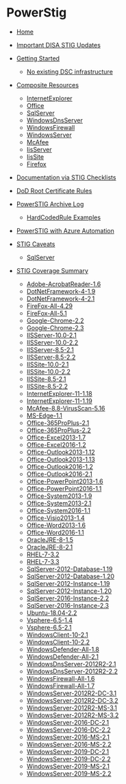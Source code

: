 # PowerStig

* [Home][home]
* [Important DISA STIG Updates][disastigchanges]
* [Getting Started][gettingstarted]
  * [No existing DSC infrastructure][DscGettingStarted]
* [Composite Resources][compositeresources]
  * [InternetExplorer][InternetExplorer]
  * [Office][Office]
  * [SqlServer][sqlserver]
  * [WindowsDnsServer][windowsdnsserver]
  * [WindowsFirewall][windowsfirewall]
  * [WindowsServer][windowsserver]
  * [McAfee][McAfee]
  * [IisServer][IisServer]
  * [IisSite][IisSite]
  * [Firefox][Firefox]

* [Documentation via STIG Checklists][Documentation-via-STIG-Checklists]
* [DoD Root Certificate Rules][DoD-Root-Certificate-Rules]
* [PowerSTIG Archive Log][powerstigarchivelog]
  * [HardCodedRule Examples][hardcodedexamples]
* [PowerSTIG with Azure Automation][powerstigwithazureautomation]
* [STIG Caveats][stigcaveats]
  * [SqlServer][sqlservercaveats]
* [STIG Coverage Summary][stigcoveragesummary]
  * [Adobe-AcrobatReader-1.6][AdobeAcrobatReader16]
  * [DotNetFramework-4-1.9][DotNetFramework419]
  * [DotNetFramework-4-2.1][DotNetFramework421]
  * [FireFox-All-4.29][FireFoxAll429]
  * [FireFox-All-5.1][FireFoxAll51]
  * [Google-Chrome-2.2][GoogleChrome22]
  * [Google-Chrome-2.3][GoogleChrome23]
  * [IISServer-10.0-2.1][IISServer10021]
  * [IISServer-10.0-2.2][IISServer10022]
  * [IISServer-8.5-2.1][IISServer8521]
  * [IISServer-8.5-2.2][IISServer8522]
  * [IISSite-10.0-2.1][IISSite10021]
  * [IISSite-10.0-2.2][IISSite10022]
  * [IISSite-8.5-2.1][IISSite8521]
  * [IISSite-8.5-2.2][IISSite8522]
  * [InternetExplorer-11-1.18][InternetExplorer11118]
  * [InternetExplorer-11-1.19][InternetExplorer11119]
  * [McAfee-8.8-VirusScan-5.16][McAfee88VirusScan516]
  * [MS-Edge-1.1][MSEdge11]
  * [Office-365ProPlus-2.1][Office365ProPlus21]
  * [Office-365ProPlus-2.2][Office365ProPlus22]
  * [Office-Excel2013-1.7][OfficeExcel201317]
  * [Office-Excel2016-1.2][OfficeExcel201612]
  * [Office-Outlook2013-1.12][OfficeOutlook2013112]
  * [Office-Outlook2013-1.13][OfficeOutlook2013113]
  * [Office-Outlook2016-1.2][OfficeOutlook201612]
  * [Office-Outlook2016-2.1][OfficeOutlook201621]
  * [Office-PowerPoint2013-1.6][OfficePowerPoint201316]
  * [Office-PowerPoint2016-1.1][OfficePowerPoint201611]
  * [Office-System2013-1.9][OfficeSystem201319]
  * [Office-System2013-2.1][OfficeSystem201321]
  * [Office-System2016-1.1][OfficeSystem201611]
  * [Office-Visio2013-1.4][OfficeVisio201314]
  * [Office-Word2013-1.6][OfficeWord201316]
  * [Office-Word2016-1.1][OfficeWord201611]
  * [OracleJRE-8-1.5][OracleJRE815]
  * [OracleJRE-8-2.1][OracleJRE821]
  * [RHEL-7-3.2][RHEL732]
  * [RHEL-7-3.3][RHEL733]
  * [SqlServer-2012-Database-1.19][SqlServer2012Database119]
  * [SqlServer-2012-Database-1.20][SqlServer2012Database120]
  * [SqlServer-2012-Instance-1.19][SqlServer2012Instance119]
  * [SqlServer-2012-Instance-1.20][SqlServer2012Instance120]
  * [SqlServer-2016-Instance-2.2][SqlServer2016Instance22]
  * [SqlServer-2016-Instance-2.3][SqlServer2016Instance23]
  * [Ubuntu-18.04-2.2][Ubuntu180422]
  * [Vsphere-6.5-1.4][Vsphere6514]
  * [Vsphere-6.5-2.1][Vsphere6521]
  * [WindowsClient-10-2.1][WindowsClient1021]
  * [WindowsClient-10-2.2][WindowsClient1022]
  * [WindowsDefender-All-1.8][WindowsDefenderAll18]
  * [WindowsDefender-All-2.1][WindowsDefenderAll21]
  * [WindowsDnsServer-2012R2-2.1][WindowsDnsServer2012R221]
  * [WindowsDnsServer-2012R2-2.2][WindowsDnsServer2012R222]
  * [WindowsFirewall-All-1.6][WindowsFirewallAll16]
  * [WindowsFirewall-All-1.7][WindowsFirewallAll17]
  * [WindowsServer-2012R2-DC-3.1][WindowsServer2012R2DC31]
  * [WindowsServer-2012R2-DC-3.2][WindowsServer2012R2DC32]
  * [WindowsServer-2012R2-MS-3.1][WindowsServer2012R2MS31]
  * [WindowsServer-2012R2-MS-3.2][WindowsServer2012R2MS32]
  * [WindowsServer-2016-DC-2.1][WindowsServer2016DC21]
  * [WindowsServer-2016-DC-2.2][WindowsServer2016DC22]
  * [WindowsServer-2016-MS-2.1][WindowsServer2016MS21]
  * [WindowsServer-2016-MS-2.2][WindowsServer2016MS22]
  * [WindowsServer-2019-DC-2.1][WindowsServer2019DC21]
  * [WindowsServer-2019-DC-2.2][WindowsServer2019DC22]
  * [WindowsServer-2019-MS-2.1][WindowsServer2019MS21]
  * [WindowsServer-2019-MS-2.2][WindowsServer2019MS22]

[home]:                              https://github.com/Microsoft/PowerStig/wiki/home
[convert]:                           https://github.com/Microsoft/PowerStig/wiki/Convert
[stig]:                              https://github.com/Microsoft/PowerStig/wiki/Stig
[disastigchanges]:                   https://github.com/Microsoft/PowerStig/wiki/DisaStigChanges
[compositeresources]:                https://github.com/Microsoft/PowerStig/wiki/CompositeResources
[gettingstarted]:                    https://github.com/Microsoft/PowerStig/wiki/GettingStarted
[InternetExplorer]:                  https://github.com/Microsoft/PowerStig/wiki/InternetExplorer
[office]:                            https://github.com/Microsoft/PowerStig/wiki/Office
[sqlserver]:                         https://github.com/Microsoft/PowerStig/wiki/SqlServer
[windowsdnsserver]:                  https://github.com/Microsoft/PowerStig/wiki/WindowsDnsServer
[windowsfirewall]:                   https://github.com/Microsoft/PowerStig/wiki/WindowsFirewall
[windowsserver]:                     https://github.com/Microsoft/PowerStig/wiki/WindowsServer
[mcafee]:                            https://github.com/Microsoft/PowerStig/wiki/Mcafee
[IisServer]:                         https://github.com/Microsoft/PowerStig/wiki/IisServer
[IisSite]:                           https://github.com/Microsoft/PowerStig/wiki/IisSite
[Firefox]:                           https://github.com/Microsoft/PowerStig/wiki/firefox
[Documentation-via-STIG-Checklists]: https://github.com/microsoft/PowerStig/wiki/Documentation-via-STIG-Checklists
[DoD-Root-Certificate-Rules]:        https://github.com/microsoft/PowerStig/wiki/DoD-Root-Certificate-Rules
[powerstigarchivelog]:               https://github.com/Microsoft/PowerStig/wiki/PowerSTIGArchiveLog
[hardcodedexamples]:                 https://github.com/Microsoft/PowerStig/wiki/PowerSTIGArchiveLog#HardCodedRule-Examples
[powerstigwithazureautomation]:      https://github.com/microsoft/PowerStig/wiki/PowerSTIG-With-Azure-Automation
[stigcaveats]:                       https://github.com/Microsoft/PowerStig/wiki/StigCaveats
[sqlservercaveats]:                  https://github.com/Microsoft/PowerStig/wiki/StigCaveats#sqlserver-2012
[DscGettingStarted]:                 https://github.com/Microsoft/PowerStig/wiki/DscGettingStarted
[DscAzureAutomation]:                https://github.com/Microsoft/PowerStig/wiki/DscAzureAutomation
[DscAzureVirtualMachine]:            https://github.com/Microsoft/PowerStig/wiki/DscAzureVirtualMachine
[stigcoveragesummary]:               https://github.com/Microsoft/PowerStig/wiki/StigCoverageSummary
[AdobeAcrobatReader16]: https://github.com/Microsoft/PowerStig/wiki/Adobe-AcrobatReader-1.6
[DotNetFramework419]: https://github.com/Microsoft/PowerStig/wiki/DotNetFramework-4-1.9
[DotNetFramework421]: https://github.com/Microsoft/PowerStig/wiki/DotNetFramework-4-2.1
[FireFoxAll429]: https://github.com/Microsoft/PowerStig/wiki/FireFox-All-4.29
[FireFoxAll51]: https://github.com/Microsoft/PowerStig/wiki/FireFox-All-5.1
[GoogleChrome22]: https://github.com/Microsoft/PowerStig/wiki/Google-Chrome-2.2
[GoogleChrome23]: https://github.com/Microsoft/PowerStig/wiki/Google-Chrome-2.3
[IISServer10021]: https://github.com/Microsoft/PowerStig/wiki/IISServer-10.0-2.1
[IISServer10022]: https://github.com/Microsoft/PowerStig/wiki/IISServer-10.0-2.2
[IISServer8521]: https://github.com/Microsoft/PowerStig/wiki/IISServer-8.5-2.1
[IISServer8522]: https://github.com/Microsoft/PowerStig/wiki/IISServer-8.5-2.2
[IISSite10021]: https://github.com/Microsoft/PowerStig/wiki/IISSite-10.0-2.1
[IISSite10022]: https://github.com/Microsoft/PowerStig/wiki/IISSite-10.0-2.2
[IISSite8521]: https://github.com/Microsoft/PowerStig/wiki/IISSite-8.5-2.1
[IISSite8522]: https://github.com/Microsoft/PowerStig/wiki/IISSite-8.5-2.2
[InternetExplorer11118]: https://github.com/Microsoft/PowerStig/wiki/InternetExplorer-11-1.18
[InternetExplorer11119]: https://github.com/Microsoft/PowerStig/wiki/InternetExplorer-11-1.19
[McAfee88VirusScan516]: https://github.com/Microsoft/PowerStig/wiki/McAfee-8.8-VirusScan-5.16
[MSEdge11]: https://github.com/Microsoft/PowerStig/wiki/MS-Edge-1.1
[Office365ProPlus21]: https://github.com/Microsoft/PowerStig/wiki/Office-365ProPlus-2.1
[Office365ProPlus22]: https://github.com/Microsoft/PowerStig/wiki/Office-365ProPlus-2.2
[OfficeExcel201317]: https://github.com/Microsoft/PowerStig/wiki/Office-Excel2013-1.7
[OfficeExcel201612]: https://github.com/Microsoft/PowerStig/wiki/Office-Excel2016-1.2
[OfficeOutlook2013112]: https://github.com/Microsoft/PowerStig/wiki/Office-Outlook2013-1.12
[OfficeOutlook2013113]: https://github.com/Microsoft/PowerStig/wiki/Office-Outlook2013-1.13
[OfficeOutlook201612]: https://github.com/Microsoft/PowerStig/wiki/Office-Outlook2016-1.2
[OfficeOutlook201621]: https://github.com/Microsoft/PowerStig/wiki/Office-Outlook2016-2.1
[OfficePowerPoint201316]: https://github.com/Microsoft/PowerStig/wiki/Office-PowerPoint2013-1.6
[OfficePowerPoint201611]: https://github.com/Microsoft/PowerStig/wiki/Office-PowerPoint2016-1.1
[OfficeSystem201319]: https://github.com/Microsoft/PowerStig/wiki/Office-System2013-1.9
[OfficeSystem201321]: https://github.com/Microsoft/PowerStig/wiki/Office-System2013-2.1
[OfficeSystem201611]: https://github.com/Microsoft/PowerStig/wiki/Office-System2016-1.1
[OfficeVisio201314]: https://github.com/Microsoft/PowerStig/wiki/Office-Visio2013-1.4
[OfficeWord201316]: https://github.com/Microsoft/PowerStig/wiki/Office-Word2013-1.6
[OfficeWord201611]: https://github.com/Microsoft/PowerStig/wiki/Office-Word2016-1.1
[OracleJRE815]: https://github.com/Microsoft/PowerStig/wiki/OracleJRE-8-1.5
[OracleJRE821]: https://github.com/Microsoft/PowerStig/wiki/OracleJRE-8-2.1
[RHEL732]: https://github.com/Microsoft/PowerStig/wiki/RHEL-7-3.2
[RHEL733]: https://github.com/Microsoft/PowerStig/wiki/RHEL-7-3.3
[SqlServer2012Database119]: https://github.com/Microsoft/PowerStig/wiki/SqlServer-2012-Database-1.19
[SqlServer2012Database120]: https://github.com/Microsoft/PowerStig/wiki/SqlServer-2012-Database-1.20
[SqlServer2012Instance119]: https://github.com/Microsoft/PowerStig/wiki/SqlServer-2012-Instance-1.19
[SqlServer2012Instance120]: https://github.com/Microsoft/PowerStig/wiki/SqlServer-2012-Instance-1.20
[SqlServer2016Instance22]: https://github.com/Microsoft/PowerStig/wiki/SqlServer-2016-Instance-2.2
[SqlServer2016Instance23]: https://github.com/Microsoft/PowerStig/wiki/SqlServer-2016-Instance-2.3
[Ubuntu180422]: https://github.com/Microsoft/PowerStig/wiki/Ubuntu-18.04-2.2
[Vsphere6514]: https://github.com/Microsoft/PowerStig/wiki/Vsphere-6.5-1.4
[Vsphere6521]: https://github.com/Microsoft/PowerStig/wiki/Vsphere-6.5-2.1
[WindowsClient1021]: https://github.com/Microsoft/PowerStig/wiki/WindowsClient-10-2.1
[WindowsClient1022]: https://github.com/Microsoft/PowerStig/wiki/WindowsClient-10-2.2
[WindowsDefenderAll18]: https://github.com/Microsoft/PowerStig/wiki/WindowsDefender-All-1.8
[WindowsDefenderAll21]: https://github.com/Microsoft/PowerStig/wiki/WindowsDefender-All-2.1
[WindowsDnsServer2012R221]: https://github.com/Microsoft/PowerStig/wiki/WindowsDnsServer-2012R2-2.1
[WindowsDnsServer2012R222]: https://github.com/Microsoft/PowerStig/wiki/WindowsDnsServer-2012R2-2.2
[WindowsFirewallAll16]: https://github.com/Microsoft/PowerStig/wiki/WindowsFirewall-All-1.6
[WindowsFirewallAll17]: https://github.com/Microsoft/PowerStig/wiki/WindowsFirewall-All-1.7
[WindowsServer2012R2DC31]: https://github.com/Microsoft/PowerStig/wiki/WindowsServer-2012R2-DC-3.1
[WindowsServer2012R2DC32]: https://github.com/Microsoft/PowerStig/wiki/WindowsServer-2012R2-DC-3.2
[WindowsServer2012R2MS31]: https://github.com/Microsoft/PowerStig/wiki/WindowsServer-2012R2-MS-3.1
[WindowsServer2012R2MS32]: https://github.com/Microsoft/PowerStig/wiki/WindowsServer-2012R2-MS-3.2
[WindowsServer2016DC21]: https://github.com/Microsoft/PowerStig/wiki/WindowsServer-2016-DC-2.1
[WindowsServer2016DC22]: https://github.com/Microsoft/PowerStig/wiki/WindowsServer-2016-DC-2.2
[WindowsServer2016MS21]: https://github.com/Microsoft/PowerStig/wiki/WindowsServer-2016-MS-2.1
[WindowsServer2016MS22]: https://github.com/Microsoft/PowerStig/wiki/WindowsServer-2016-MS-2.2
[WindowsServer2019DC21]: https://github.com/Microsoft/PowerStig/wiki/WindowsServer-2019-DC-2.1
[WindowsServer2019DC22]: https://github.com/Microsoft/PowerStig/wiki/WindowsServer-2019-DC-2.2
[WindowsServer2019MS21]: https://github.com/Microsoft/PowerStig/wiki/WindowsServer-2019-MS-2.1
[WindowsServer2019MS22]: https://github.com/Microsoft/PowerStig/wiki/WindowsServer-2019-MS-2.2

